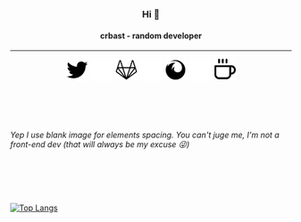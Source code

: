 
<h3 align="center">Hi 👋</h3>

<h4 align="center">crbast - random developer</h4>

---

<p align="center">
    <a href="https://twitter.com/_crbast"><img 
        src="https://raw.githubusercontent.com/CrBast/CrBast/master/svg/twitter.svg" 
        width="40px" /></a> 
    <a href=""><img 
        src="https://raw.githubusercontent.com/CrBast/CrBast/master/blank.png" 
        width="40px" 
        /></a>
    <a href="https://gitlab.com/CrBast"><img 
        src="https://raw.githubusercontent.com/CrBast/CrBast/master/svg/gitlab.svg" 
        width="40px" /></a>
    <a href=""><img 
        src="https://raw.githubusercontent.com/CrBast/CrBast/master/blank.png" 
        width="40px" 
        /></a>
    <a href="https://crbast.ch/"><img 
        src="https://raw.githubusercontent.com/CrBast/CrBast/master/svg/user.svg" 
        width="40px" /></a>
    <a href=""><img 
        src="https://raw.githubusercontent.com/CrBast/CrBast/master/blank.png" 
        width="40px" 
        /></a>
    <a href="https://neptium.ch/"><img 
        src="https://raw.githubusercontent.com/CrBast/CrBast/master/svg/coffee.svg" 
        width="40px" /></a>   
</p>

<br>
<br>
<br>

<h6>Yep I use blank image for elements spacing. You can't juge me, I'm not a front-end dev (that will always be my excuse 😜)</h6>

<br>
<br>
<br>

[![Top Langs](https://github-readme-stats.vercel.app/api/top-langs/?username=crbast)](https://github.com/crbast)
